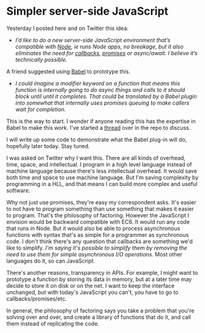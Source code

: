 # Simpler server-side JavaScript
Yesterday I posted here and on Twitter this idea:
* <i>I’d like to do a new server-side JavaScript environment that’s compatible with <a href="https://nodejs.org/">Node</a>, ie runs Node apps, no breakage, but it also eliminates the need for <a href="http://callbackhell.com/">callbacks</a>, <a href="http://scripting.com/2020/06/14/144017.html?title=javascriptPromisesVsCallbacks">promises</a> or async/await. I believe it’s technically possible.</i>

A friend suggested using <a href="https://babeljs.io/">Babel</a> to prototype this. 
* <i>I could imagine a modifier keyword on a function that means this function is internally going to do async things and calls to it should block until until it completes. That could be translated by a Babel plugin into somewhat that internally uses promises queuing to make callers wait for completion.</i>

This is the way to start. I wonder if anyone reading this has the expertise in Babel to make this work. I've started a <a href="https://github.com/scripting/Scripting-News/issues/178">thread</a> over in the repo to discuss.  

I will write up some code to demonstrate what the Babel plug-in will do, hopefully later today. Stay tuned. 

I was asked on Twitter why I want this. There are all kinds of overhead, time, space, and intellectual. I program in a high level language instead of machine language because there's less intellectual overhead. It would save both time and space to use machine language. But I'm saving complexity by programming in a HLL, and that means I can build more complex and useful software. 

Why not just use promises, they're easy my correspondent asks. It's easier to not have to program something than use something that makes it easier to program. That's the philosophy of factoring. However the JavaScript I envision would be backward compatible with EC6. It would run any code that runs in Node. But it would also be able to process asynchronous functions with syntax that's as simple for a programmer as synchronous code. I don't think there's any question that callbacks are something we'd like to simplify. <i>I'm saying it's possible to simplify them by removing the need to use them for simple asynchronous I/O operations. </i>Most other languages do it, so can JavaScript. 

There's another reasons, transparency in APIs. For example, I might want to prototype a function by storing its data in memory, but at a later time may decide to store it on disk or on the net. I want to keep the interface unchanged, but with today's JavaScript you can't, you have to go to callbacks/promises/etc.

In general, the philosophy of factoring says you take a problem that you're solving over and over, and create a library of functions that do it, and call them instead of replicating the code. 

